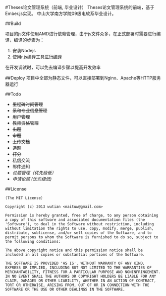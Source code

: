 #Theses论文管理系统（前端, 毕业设计）
Theses论文管理系统的前端，基于Ember.js实现。
中山大学南方学院09级电软系毕业设计。

##Build

项目的js文件使用AMD进行依赖管理，由于js文件众多，在正式部署时需要进行编译，编译的步骤为：

1. 安装Nodejs
2. 使用r.js编译工具[进行编译](http://requirejs.org/docs/optimization.html#wholeproject)

在开发调试时，可以免去编译步骤以提高开发效率


##Deploy
项目中全部为静态文件，可以直接部署到Nginx、Apache等HTTP服务器运行

##Todo
* <del>里程碑时间管理</del>
* <del>系和专业信息管理</del>
* <del>用户管理</del>
* <del>教师资格管理</del>
* <del>出题</del>
* <del>审题</del>
* <del>上传文档</del>
* <del>选题</del>
* <del>打分</del>
* 私信交流
* 邮件通知
* <cite>论题管理（优先级低）</cite>
* <cite>申请论题 (优先级低)</cite>


##License
```
(The MIT License)

Copyright (c) 2013 wutian <naituw@gmail.com>

Permission is hereby granted, free of charge, to any person obtaining
a copy of this software and associated documentation files (the
'Software'), to deal in the Software without restriction, including
without limitation the rights to use, copy, modify, merge, publish,
distribute, sublicense, and/or sell copies of the Software, and to
permit persons to whom the Software is furnished to do so, subject to
the following conditions:

The above copyright notice and this permission notice shall be
included in all copies or substantial portions of the Software.

THE SOFTWARE IS PROVIDED 'AS IS', WITHOUT WARRANTY OF ANY KIND,
EXPRESS OR IMPLIED, INCLUDING BUT NOT LIMITED TO THE WARRANTIES OF
MERCHANTABILITY, FITNESS FOR A PARTICULAR PURPOSE AND NONINFRINGEMENT.
IN NO EVENT SHALL THE AUTHORS OR COPYRIGHT HOLDERS BE LIABLE FOR ANY
CLAIM, DAMAGES OR OTHER LIABILITY, WHETHER IN AN ACTION OF CONTRACT,
TORT OR OTHERWISE, ARISING FROM, OUT OF OR IN CONNECTION WITH THE
SOFTWARE OR THE USE OR OTHER DEALINGS IN THE SOFTWARE.
```